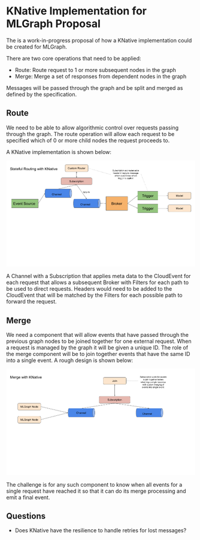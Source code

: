 # KNative Implementation for MLGraph Proposal

The is a work-in-progress proposal of how a KNative implementation could be created for MLGraph.

There are two core operations that need to be applied:

  * Route: Route request to 1 or more subsequent nodes in the graph
  * Merge: Merge a set of responses from dependent nodes in the graph

Messages will be passed through the graph and be split and merged as defined by the specification.

## Route

We need to be able to allow algorithmic control over requests passing through the graph. The route operation will allow each request to be specified which of 0 or more child nodes the request proceeds to.

A KNative implementation is shown below:

![knative-route](./knative-route.png)

A Channel with a Subscription that applies meta data to the CloudEvent for each request that allows a subsequent Broker with Filters for each path to be used to direct requests. Headers would need to be added to the CloudEvent that will be matched by the Filters for each possible path to forward the request.

 
## Merge
 
We need a component that will allow events that have passed through the previous graph nodes to be joined together for one external request. When a request is managed by the graph it will be given a unique ID. The role of the merge component will be to join together events that have the same ID into a single event. A rough design is shown below:

![knative-merge](./knative-merge.png)

The challenge is for any such component to know when all events for a single request have reached it so that it can do its merge processing and emit a final event.


## Questions

 * Does KNative have the resilience to handle retries for lost messages?
 
 
 
 